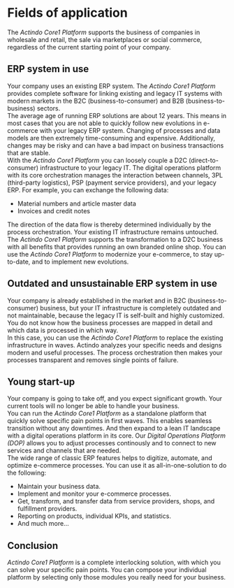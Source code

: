 # Fields of application

The *Actindo Core1 Platform* supports the business of companies in wholesale and retail, the sale via marketplaces or social commerce, regardless of the current starting point of your company.


## ERP system in use

Your company uses an existing ERP system. The *Actindo Core1 Platform* provides complete software for linking existing and legacy IT systems with modern markets in the B2C (business-to-consumer) and B2B (business-to-business) sectors.   
The average age of running ERP solutions are about 12 years. This means in most cases that you are not able to quickly follow new evolutions in e-commerce with your legacy ERP system. Changing of processes and data models are then extremely time-consuming and expensive. Additionally, changes may be risky and can have a bad impact on business transactions that are stable.   
With the *Actindo Core1 Platform* you can loosely couple a D2C (direct-to-consumer) infrastructure to your legacy IT. The digital operations platform with its core orchestration manages the interaction between channels, 3PL (third-party logistics), PSP (payment service providers), and your legacy ERP. For example, you can exchange the following data:
- Material numbers and article master data
- Invoices and credit notes   

The direction of the data flow is thereby determined individually by the process orchestration. Your existing IT infrastructure remains untouched. 
The *Actindo Core1 Platform* supports the transformation to a D2C business with all benefits that provides running an own branded online shop. You can use the *Actindo Core1 Platform* to modernize your e-commerce, to stay up-to-date, and to implement new evolutions.  


## Outdated and unsustainable ERP system in use

Your company is already established in the market and in B2C (business-to-consumer) business, but your IT infrastructure is completely outdated and not maintainable, because the legacy IT is self-built and highly customized. You do not know how the business processes are mapped in detail and which data is processed in which way.     
In this case, you can use the *Actindo Core1 Platform* to replace the existing infrastructure in waves. Actindo analyzes your specific needs and designs modern and useful processes. The process orchestration then makes your processes transparent and removes single points of failure.


## Young start-up

Your company is going to take off, and you expect significant growth. Your current tools will no longer be able to handle your business.  
 You can run the *Actindo Core1 Platform* as a standalone platform that quickly solve specific pain points in first waves. This enables seamless transition without any downtimes. And then expand to a lean IT landscape with a digital operations platform in its core. Our *Digital Operations Platform (DOP)* allows you to adjust processes continously and to connect to new services and channels that are needed.   
The wide range of classic ERP features helps to digitize, automate, and optimize e-commerce processes. You can use it as all-in-one-solution to do the following:   
 - Maintain your business data.   
 - Implement and monitor your e-commerce processes.   
 - Get, transform, and transfer data from service providers, shops, and fulfillment providers.   
 - Reporting on products, individual KPIs, and statistics.    
 - And much more...


## Conclusion

*Actindo Core1 Platform* is a complete interlocking solution, with which you can solve your specific pain points. You can compose your individual platform by selecting only those modules you really need for your business. 
